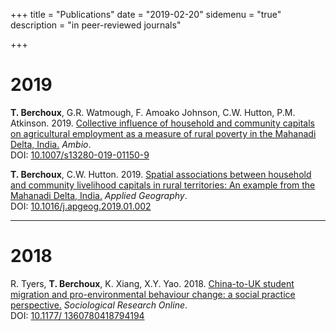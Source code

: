 +++
title = "Publications"
date = "2019-02-20"
sidemenu = "true"
description = "in peer-reviewed journals"

+++

# 2019

__T. Berchoux__, G.R. Watmough, F. Amoako Johnson, C.W. Hutton, P.M. Atkinson. 2019. [Collective influence of household and community capitals on agricultural employment as a measure of rural poverty in the Mahanadi Delta, India.](/pdf/2019_AMBIO_inpress.pdf) _Ambio_. <br>
DOI: [10.1007/s13280-019-01150-9](https://doi.org/10.1007/s13280-019-01150-9)

__T. Berchoux__, C.W. Hutton. 2019. [Spatial associations between household and community livelihood capitals in rural territories: An example from the Mahanadi Delta, India.](/pdf/2019_JAPG.pdf) _Applied Geography_. <br>
DOI: [10.1016/j.apgeog.2019.01.002](https://doi.org/10.1016/j.apgeog.2019.01.002)

---

# 2018

R. Tyers, __T. Berchoux__, K. Xiang, X.Y. Yao. 2018. [China-to-UK student migration and pro-environmental behaviour change: a social practice perspective.](/pdf/2018_SRO.pdf) _Sociological Research Online_. <br>
DOI: [10.1177/ 1360780418794194](https://doi.org/10.1177/1360780418794194)

